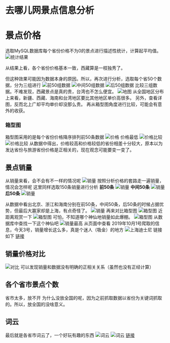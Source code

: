 # 去哪儿网景点信息分析

# 景点价格

选取MySQL数据库每个省份价格不为0的景点进行描述性统计，计算起平均值。
![统计结果](平均价格.png)

从结果上看，各个省份价格基本一致，西藏算是一枝独秀了。

但这种效果可能因为数据本身的原因。所以，再次进行分析，选取每个省50个数据，分为三组进行
![前50组数据](前50组数据.png)
![中间50组数据](50-100组数据.png)
![后50组数据](后50组数据.png)
比较三组数据。不难发现，西藏景点是真的贵，台湾也不怎么便宜。
![地图](地图单价.png)
从全国地区分布上来看，新疆、西藏、海南和台湾地区要比其他地区单价高很多。
另外，查看详图，反而北上广却平均单价却没那么贵。
再从箱型图角度进行比较，可能会有意外的收获。

### 箱型图
箱型图采用的是每个省份价格降序排列前50条数据
![价格](价格箱型图.png)
价格最低
![价格比较](箱型图价格比较.png)
![价格比较](价格比较箱型图最高.png)
从数据中得出，价格较高和价格较低的省份相差十分较大，原本以为发达省份与旅游省份价格是正相关的，现在观念可能要变一变了。

## 景点销量
从销量来看，会不会有不一样的情况呢
![销量](平均销量.png)
按照分析价格的套路走一遍销量，情况会怎样呢
这里同样选取150条销量进行分析
**前50条**
![销量](50销量.png)
**中间50条**
![销量](100销量.png)
**后50条**
![销量](150销量.png)

从数据中看出北京、浙江和海南分别在前50条，中间50条，后50条的时候占据优势，但最后大赢家却是上海，有点奇怪了。
![销量](销量地图.png)
再来对比箱型图
![箱型图](箱型图1.png)
近距离观赏一下
![箱型图](上海箱型图.png)
可怕，不知道哪个神仙地销量如此爆棚。
![箱型图](上海箱型图3.png)
从数据库中查找一下这个神仙吧
![销量最高](销量最高.png)
从页面中查看
2019年10月1号爬取的信息，今天3号，销量增长这么多，真是个迷人（吸金）的地方
![上海迪士尼](上海迪士尼.png)
链接如下
[链接](http://piao.qunar.com/ticket/detail_1174758904.html?st=a3clM0QlRTQlQjglOEElRTYlQjUlQjclRTglQkYlQUElRTUlQTMlQUIlRTUlQjAlQkMlMjZpZCUzRDQ1NzQ3MiUyNnR5cGUlM0QwJTI2aWR4JTNEMSUyNnF0JTNEbmFtZSUyNmFwayUzRDIlMjZzYyUzRFdXVyUyNmFidHJhY2UlM0Rid2QlNDAlRTYlOUMlQUMlRTUlOUMlQjAlMjZ1ciUzRCVFNSVCRSVCNyVFNSVCNyU5RSUyNmxyJTNEJUU1JUJFJUI3JUU1JUI3JTlFJTI2ZnQlM0QlN0IlN0Q%3D#from=mpl_search_suggest)

## 销量价格对比
![对比](去哪儿网数据分析.png)
可以发现销量和数据没有明确的正相关关系（虽然也没有正经计算）
## 各个省市景点个数
省市太多，放不开
为什么没放全国的呢，因为之前抓取数据以省份为关键词抓取的。所以，放全国的没啥意义。

## 词云
最后就是各省市词云了，一个好玩有趣的东西
![词云](词云.png)
![词云](词云2.png)
[链接]()